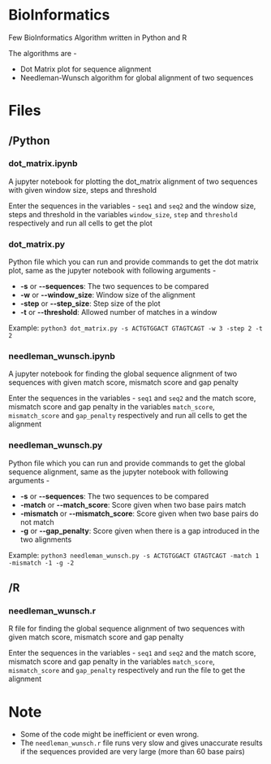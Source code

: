 # BioInformatics

Few BioInformatics Algorithm written in Python and R

The algorithms are - 

* Dot Matrix plot for sequence alignment
* Needleman-Wunsch algorithm for global alignment of two sequences

# Files

## /Python

### dot_matrix.ipynb

A jupyter notebook for plotting the dot_matrix alignment of two sequences with given window size, steps and threshold

Enter the sequences in the variables - `seq1` and `seq2` and the window size, steps and threshold in the variables `window_size`, `step` and `threshold` respectively and run all cells to get the plot

### dot_matrix.py

Python file which you can run and provide commands to get the dot matrix plot, same as the jupyter notebook with following arguments -

* **-s** or **--sequences**: The two sequences to be compared
* **-w** or **--window_size**: Window size of the alignment
* **-step** or **--step_size**: Step size of the plot
* **-t** or **--threshold**: Allowed number of matches in a window

Example: `python3 dot_matrix.py -s ACTGTGGACT GTAGTCAGT -w 3 -step 2 -t 2`

### needleman_wunsch.ipynb

A jupyter notebook for finding the global sequence alignment of two sequences with given match score, mismatch score and gap penalty

Enter the sequences in the variables - `seq1` and `seq2` and the match score, mismatch score and gap penalty in the variables `match_score`, `mismatch_score` and `gap_penalty` respectively and run all cells to get the alignment

### needleman_wunsch.py

Python file which you can run and provide commands to get the global sequence alignment, same as the jupyter notebook with following arguments -

* **-s** or **--sequences**: The two sequences to be compared
* **-match** or **--match_score**: Score given when two base pairs match
* **-mismatch** or **--mismatch_score**: Score given when two base pairs do not match
* **-g** or **--gap_penalty**: Score given when there is a gap introduced in the two alignments

Example: `python3 needleman_wunsch.py -s ACTGTGGACT GTAGTCAGT -match 1 -mismatch -1 -g -2`

## /R

### needleman_wunsch.r

R file for finding the global sequence alignment of two sequences with given match score, mismatch score and gap penalty

Enter the sequences in the variables - `seq1` and `seq2` and the match score, mismatch score and gap penalty in the variables `match_score`, `mismatch_score` and `gap_penalty` respectively and run the file to get the alignment

# Note

* Some of the code might be inefficient or even wrong.
* The `needleman_wunsch.r` file runs very slow and gives unaccurate results if the sequences provided are very large (more than 60 base pairs)
